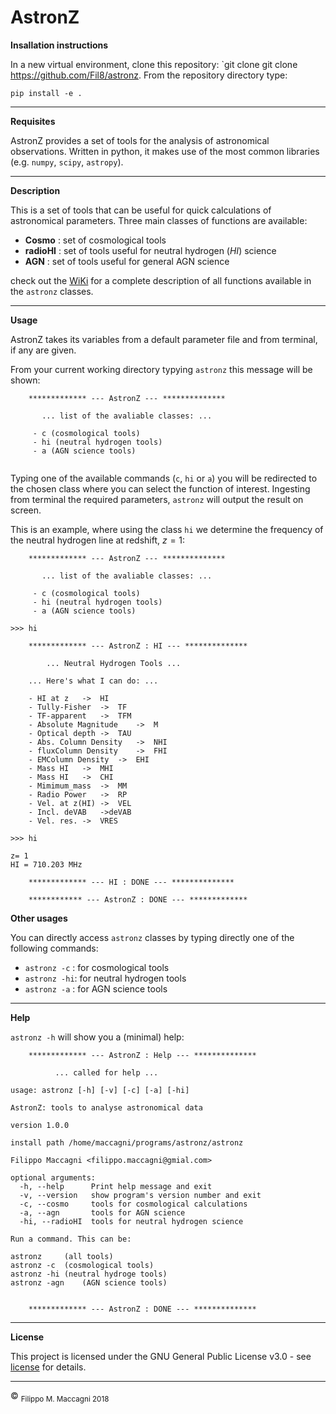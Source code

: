 # AstronZ

**Insallation instructions**

In a new virtual environment, clone this repository: `git clone git clone https://github.com/Fil8/astronz.
From the repository directory type:

```
pip install -e .
```

***

**Requisites**

AstronZ provides a set of tools for the analysis of astronomical observations. Written in python, it makes use of the most common libraries (e.g. `numpy`, `scipy`, `astropy`). 


***
**Description**

This is a set of tools that can be useful for quick calculations of astronomical parameters. Three main classes of functions are available:


- **Cosmo** : set of cosmological tools
- **radioHI** : set of tools useful for neutral hydrogen (_HI_) science
- **AGN** : set of tools useful for general AGN science

check out the [WiKi](https://github.com/Fil8/astronz/wiki) for a complete description of all functions available in the `astronz` classes.

***
**Usage**

AstronZ takes its variables from a default parameter file and from terminal, if any are given. 

From your current working directory typying `astronz` this message will be shown: 

```
	************* --- AstronZ --- **************

	   ... list of the avaliable classes: ...

	 - c (cosmological tools)
	 - hi (neutral hydrogen tools)
	 - a (AGN science tools)


```

Typing one of the available commands (`c`, `hi` or `a`) you will be redirected to the chosen class where you can select the function of interest. Ingesting from terminal the required parameters, `astronz` will output the result on screen. 

This is an example, where using the class `hi` we determine the frequency of the neutral hydrogen line at redshift, $z=1$:


```
	************* --- AstronZ --- **************

	   ... list of the avaliable classes: ...

	 - c (cosmological tools)
	 - hi (neutral hydrogen tools)
	 - a (AGN science tools)

>>> hi

	************* --- AstronZ : HI --- **************

		... Neutral Hydrogen Tools ... 

	... Here's what I can do: ...

	- HI at z	->	HI
	- Tully-Fisher	->	TF
	- TF-apparent	->	TFM
	- Absolute Magnitude	->	M
	- Optical depth	->	TAU
	- Abs. Column Density	->	NHI
	- fluxColumn Density	->	FHI
	- EMColumn Density	->	EHI
	- Mass HI	->	MHI
	- Mass HI	->	CHI
	- Mimimum_mass	->	MM
	- Radio Power	->	RP
	- Vel. at z(HI)	->	VEL
	- Incl. deVAB	->deVAB
	- Vel. res.	->	VRES
        
>>> hi

z= 1
HI = 710.203 MHz

	************* --- HI : DONE --- **************

	************ --- AstronZ : DONE --- *************
```

**Other usages**

You can directly access `astronz` classes by typing directly one of the following commands: 

- `astronz -c` : for cosmological tools
- `astronz -hi`: for neutral hydrogen tools
- `astronz -a` : for AGN science tools

***
**Help**

`astronz -h` will show you a (minimal) help:

```
	************* --- AstronZ : Help --- **************

		  ... called for help ...

usage: astronz [-h] [-v] [-c] [-a] [-hi]

AstronZ: tools to analyse astronomical data

version 1.0.0

install path /home/maccagni/programs/astronz/astronz

Filippo Maccagni <filippo.maccagni@gmial.com>

optional arguments:
  -h, --help      Print help message and exit
  -v, --version   show program's version number and exit
  -c, --cosmo     tools for cosmological calculations
  -a, --agn       tools for AGN science
  -hi, --radioHI  tools for neutral hydrogen science

Run a command. This can be:

astronz		(all tools)
astronz -c	(cosmological tools)
astronz -hi	(neutral hydroge tools)
astronz -agn 	(AGN science tools)
            

	************* --- AstronZ : DONE --- **************

```

***

**License**

This project is licensed under the GNU General Public License v3.0 - see [license](https://github.com/Fil8/astronz/blob/master/LICENSE.md) for details.


 ***
 <p>&copy <sub> Filippo M. Maccagni 2018 </sub></p>
